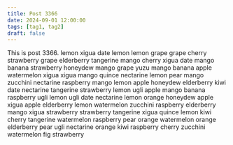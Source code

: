 ```yaml
---
title: Post 3366
date: 2024-09-01 12:00:00
tags: [tag1, tag2]
draft: false
---
```

This is post 3366.
lemon
xigua
date
lemon
lemon
grape
grape
cherry
strawberry
grape
elderberry
tangerine
mango
cherry
xigua
date
mango
banana
strawberry
honeydew
mango
grape
yuzu
mango
banana
apple
watermelon
xigua
xigua
mango
quince
nectarine
lemon
pear
mango
zucchini
nectarine
raspberry
mango
lemon
apple
honeydew
elderberry
kiwi
date
nectarine
tangerine
strawberry
lemon
ugli
apple
mango
banana
raspberry
ugli
lemon
ugli
date
nectarine
lemon
orange
honeydew
apple
xigua
apple
elderberry
lemon
watermelon
zucchini
raspberry
elderberry
mango
xigua
strawberry
strawberry
tangerine
xigua
quince
lemon
kiwi
cherry
tangerine
watermelon
raspberry
pear
orange
watermelon
orange
elderberry
pear
ugli
nectarine
orange
kiwi
raspberry
cherry
zucchini
watermelon
fig
strawberry
